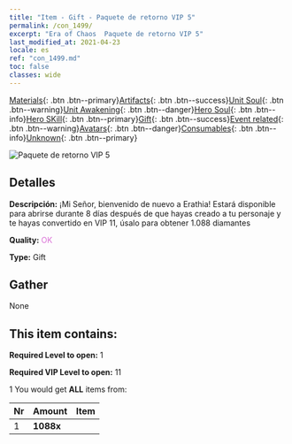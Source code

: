 ```yaml
---
title: "Item - Gift - Paquete de retorno VIP 5"
permalink: /con_1499/
excerpt: "Era of Chaos  Paquete de retorno VIP 5"
last_modified_at: 2021-04-23
locale: es
ref: "con_1499.md"
toc: false
classes: wide
---
```

 [Materials](/ItemsES/){: .btn .btn--primary}[Artifacts](/ItemsES/Artifacts/){: .btn .btn--success}[Unit Soul](/ItemsES/UnitSoul/){: .btn .btn--warning}[Unit Awakening](/ItemsES/UnitAwakening/){: .btn .btn--danger}[Hero Soul](/ItemsES/HeroSoul/){: .btn .btn--info}[Hero SKill](/ItemsES/HeroSkill/){: .btn .btn--primary}[Gift](/ItemsES/Gift/){: .btn .btn--success}[Event related](/ItemsES/Events/){: .btn .btn--warning}[Avatars](/ItemsES/Avatars/){: .btn .btn--danger}[Consumables](/ItemsES/Consumables/){: .btn .btn--info}[Unknown](/ItemsES/Unknown/){: .btn .btn--primary}

 ![Paquete de retorno VIP 5](/images/t/i_905001.png)

## Detalles
 **Descripción:** ¡Mi Señor, bienvenido de nuevo a Erathia! Estará disponible para abrirse durante 8 días después de que hayas creado a tu personaje y te hayas convertido en VIP 11, úsalo para obtener 1.088 diamantes

 **Quality:** <span style="color: #DA70D6">OK</span>

 **Type:** Gift

## Gather

  None

## This item contains:

 **Required Level to open:** 1

 **Required VIP Level to open:** 11

 1 You would get **ALL** items  from:

  | Nr | Amount |     Item    |
  |:---|:-------|:------------|
  | 1 |  **1088x** | <i class="fas fa-gem"/> |  | 
